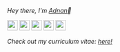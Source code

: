 <p>
    <i>Hey there, I'm <a href="https://10adnan75.github.io/">Adnan</a>👋</i>
</p>

<p>
    <a href="https://leetcode.com/10adnan75"><picture><img height="24" width="24" src="https://cdn.simpleicons.org/leetcode"></picture></a>
    <a href="https://instagram.com/pivot.element"><picture><img height="24" width="24" src="https://cdn.simpleicons.org/instagram"></picture></a>
    <a href="https://youtube.com/@10adnan75"><picture><img height="24" width="24" src="https://cdn.simpleicons.org/youtube"></picture></a>
    <a href="https://discord.gg/channels/10adnan75"><picture><img height="24" width="24" src="https://cdn.simpleicons.org/discord"></picture></a>
    <a href="https://hackerrank.com/10adnan75"><picture><img height="24" width="24" src="https://cdn.simpleicons.org/hackerrank"></picture></a>
</p>

<i>Check out my curriculum vitae: [here!](https://github.com/10adnan75/10adnan75.github.io/raw/main/Adnan_Resume.pdf)</i>

